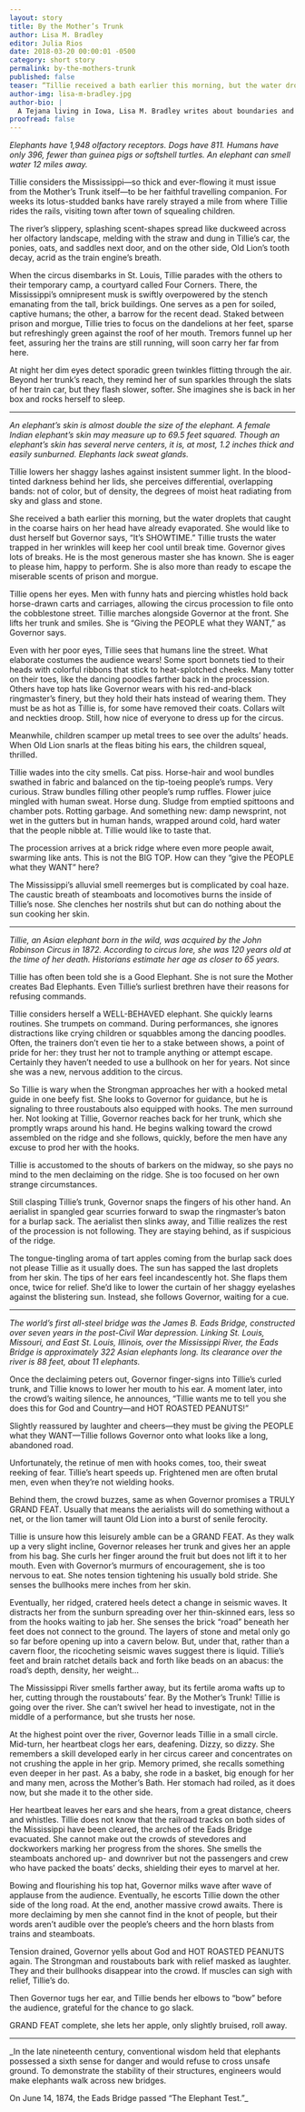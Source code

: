 ```yaml
---
layout: story
title: By the Mother’s Trunk
author: Lisa M. Bradley
editor: Julia Rios
date: 2018-03-20 00:00:01 -0500
category: short story
permalink: by-the-mothers-trunk
published: false
teaser: “Tillie received a bath earlier this morning, but the water droplets that caught in the coarse hairs on her head have already evaporated. She would like to dust herself but Governor says, ‘It’s SHOWTIME.’”
author-img: lisa-m-bradley.jpg
author-bio: |
  A Tejana living in Iowa, Lisa M. Bradley writes about boundaries and those who defy them in works ranging from haiku to novels. Recently her work has appeared in _Uncanny_, _PodCastle_, and _Sunvault: Stories of Solarpunk and Eco-Speculation_. Her first collection is _The Haunted Girl_ (Aqueduct Press). Her first novel, _Exile_, is forthcoming from Rosarium. As [@cafenowhere](https://twitter.com/cafenowhere), she tweets about writing, resistance, art, animals, Latinx issues, immigration, and disability.  
proofread: false
---
```


_Elephants have 1,948 olfactory receptors. Dogs have 811. Humans have only 396, fewer than guinea pigs or softshell turtles. An elephant can smell water 12 miles away._

Tillie considers the Mississippi—so thick and ever-flowing it must issue from the Mother’s Trunk itself—to be her faithful travelling companion. For weeks its lotus-studded banks have rarely strayed a mile from where Tillie rides the rails, visiting town after town of squealing children.The river’s slippery, splashing scent-shapes spread like duckweed across her olfactory landscape, melding with the straw and dung in Tillie’s car, the ponies, oats, and saddles next door, and on the other side, Old Lion’s tooth decay, acrid as the train engine’s breath.When the circus disembarks in St. Louis, Tillie parades with the others to their temporary camp, a courtyard called Four Corners. There, the Mississippi’s omnipresent musk is swiftly overpowered by the stench emanating from the tall, brick buildings. One serves as a pen for soiled, captive humans; the other, a barrow for the recent dead. Staked between prison and morgue, Tillie tries to focus on the dandelions at her feet, sparse but refreshingly green against the roof of her mouth. Tremors funnel up her feet, assuring her the trains are still running, will soon carry her far from here.At night her dim eyes detect sporadic green twinkles flitting through the air. Beyond her trunk’s reach, they remind her of sun sparkles through the slats of her train car, but they flash slower, softer. She imagines she is back in her box and rocks herself to sleep.

----

_An elephant’s skin is almost double the size of the elephant. A female Indian elephant’s skin may measure up to 69.5 feet squared. Though an elephant’s skin has several nerve centers, it is, at most, 1.2 inches thick and easily sunburned. Elephants lack sweat glands._

Tillie lowers her shaggy lashes against insistent summer light. In the blood-tinted darkness behind her lids, she perceives differential, overlapping bands: not of color, but of density, the degrees of moist heat radiating from sky and glass and stone.She received a bath earlier this morning, but the water droplets that caught in the coarse hairs on her head have already evaporated. She would like to dust herself but Governor says, “It’s SHOWTIME.” Tillie trusts the water trapped in her wrinkles will keep her cool until break time. Governor gives lots of breaks. He is the most generous master she has known. She is eager to please him, happy to perform. She is also more than ready to escape the miserable scents of prison and morgue.Tillie opens her eyes. Men with funny hats and piercing whistles hold back horse-drawn carts and carriages, allowing the circus procession to file onto the cobblestone street. Tillie marches alongside Governor at the front. She lifts her trunk and smiles. She is “Giving the PEOPLE what they WANT,” as Governor says.Even with her poor eyes, Tillie sees that humans line the street. What elaborate costumes the audience wears! Some sport bonnets tied to their heads with colorful ribbons that stick to heat-splotched cheeks. Many totter on their toes, like the dancing poodles farther back in the procession. Others have top hats like Governor wears with his red-and-black ringmaster’s finery, but they hold their hats instead of wearing them. They must be as hot as Tillie is, for some have removed their coats. Collars wilt and neckties droop. Still, how nice of everyone to dress up for the circus.

Meanwhile, children scamper up metal trees to see over the adults’ heads. When Old Lion snarls at the fleas biting his ears, the children squeal, thrilled.Tillie wades into the city smells. Cat piss. Horse-hair and wool bundles swathed in fabric and balanced on the tip-toeing people’s rumps. Very curious. Straw bundles filling other people’s rump ruffles. Flower juice mingled with human sweat. Horse dung. Sludge from emptied spittoons and chamber pots. Rotting garbage. And something new: damp newsprint, not wet in the gutters but in human hands, wrapped around cold, hard water that the people nibble at. Tillie would like to taste that.The procession arrives at a brick ridge where even more people await, swarming like ants. This is not the BIG TOP. How can they “give the PEOPLE what they WANT” here?The Mississippi’s alluvial smell reemerges but is complicated by coal haze. The caustic breath of steamboats and locomotives burns the inside of Tillie’s nose. She clenches her nostrils shut but can do nothing about the sun cooking her skin.

----

_Tillie, an Asian elephant born in the wild, was acquired by the John Robinson Circus in 1872. According to circus lore, she was 120 years old at the time of her death. Historians estimate her age as closer to 65 years._

Tillie has often been told she is a Good Elephant. She is not sure the Mother creates Bad Elephants. Even Tillie’s surliest brethren have their reasons for refusing commands.Tillie considers herself a WELL-BEHAVED elephant. She quickly learns routines. She trumpets on command. During performances, she ignores distractions like crying children or squabbles among the dancing poodles. Often, the trainers don’t even tie her to a stake between shows, a point of pride for her: they trust her not to trample anything or attempt escape. Certainly they haven’t needed to use a bullhook on her for years. Not since she was a new, nervous addition to the circus.So Tillie is wary when the Strongman approaches her with a hooked metal guide in one beefy fist. She looks to Governor for guidance, but he is signaling to three roustabouts also equipped with hooks. The men surround her. Not looking at Tillie, Governor reaches back for her trunk, which she promptly wraps around his hand. He begins walking toward the crowd assembled on the ridge and she follows, quickly, before the men have any excuse to prod her with the hooks.Tillie is accustomed to the shouts of barkers on the midway, so she pays no mind to the men declaiming on the ridge. She is too focused on her own strange circumstances.Still clasping Tillie’s trunk, Governor snaps the fingers of his other hand. An aerialist in spangled gear scurries forward to swap the ringmaster’s baton for a burlap sack. The aerialist then slinks away, and Tillie realizes the rest of the procession is not following. They are staying behind, as if suspicious of the ridge.The tongue-tingling aroma of tart apples coming from the burlap sack does not please Tillie as it usually does. The sun has sapped the last droplets from her skin. The tips of her ears feel incandescently hot. She flaps them once, twice for relief. She’d like to lower the curtain of her shaggy eyelashes against the blistering sun. Instead, she follows Governor, waiting for a cue.----

_The world’s first all-steel bridge was the James B. Eads Bridge, constructed over seven years in the post-Civil War depression. Linking St. Louis, Missouri, and East St. Louis, Illinois, over the Mississippi River, the Eads Bridge is approximately 322 Asian elephants long. Its clearance over the river is 88 feet, about 11 elephants._

Once the declaiming peters out, Governor finger-signs into Tillie’s curled trunk, and Tillie knows to lower her mouth to his ear. A moment later, into the crowd’s waiting silence, he announces, “Tillie wants me to tell you she does this for God and Country—and HOT ROASTED PEANUTS!”Slightly reassured by laughter and cheers—they must be giving the PEOPLE what they WANT—Tillie follows Governor onto what looks like a long, abandoned road.Unfortunately, the retinue of men with hooks comes, too, their sweat reeking of fear. Tillie’s heart speeds up. Frightened men are often brutal men, even when they’re not wielding hooks.Behind them, the crowd buzzes, same as when Governor promises a TRULY GRAND FEAT. Usually that means the aerialists will do something without a net, or the lion tamer will taunt Old Lion into a burst of senile ferocity.Tillie is unsure how this leisurely amble can be a GRAND FEAT. As they walk up a very slight incline, Governor releases her trunk and gives her an apple from his bag. She curls her finger around the fruit but does not lift it to her mouth. Even with Governor’s murmurs of encouragement, she is too nervous to eat. She notes tension tightening his usually bold stride. She senses the bullhooks mere inches from her skin.Eventually, her ridged, cratered heels detect a change in seismic waves. It distracts her from the sunburn spreading over her thin-skinned ears, less so from the hooks waiting to jab her. She senses the brick “road” beneath her feet does not connect to the ground. The layers of stone and metal only go so far before opening up into a cavern below. But, under that, rather than a cavern floor, the ricocheting seismic waves suggest there is liquid. Tillie’s feet and brain ratchet details back and forth like beads on an abacus: the road’s depth, density, her weight…The Mississippi River smells farther away, but its fertile aroma wafts up to her, cutting through the roustabouts’ fear. By the Mother’s Trunk! Tillie is going over the river. She can’t swivel her head to investigate, not in the middle of a performance, but she trusts her nose.At the highest point over the river, Governor leads Tillie in a small circle. Mid-turn, her heartbeat clogs her ears, deafening. Dizzy, so dizzy. She remembers a skill developed early in her circus career and concentrates on not crushing the apple in her grip. Memory primed, she recalls something even deeper in her past. As a baby, she rode in a basket, big enough for her and many men, across the Mother’s Bath. Her stomach had roiled, as it does now, but she made it to the other side.Her heartbeat leaves her ears and she hears, from a great distance, cheers and whistles. Tillie does not know that the railroad tracks on both sides of the Mississippi have been cleared, the arches of the Eads Bridge evacuated. She cannot make out the crowds of stevedores and dockworkers marking her progress from the shores. She smells the steamboats anchored up- and downriver but not the passengers and crew who have packed the boats’ decks, shielding their eyes to marvel at her.Bowing and flourishing his top hat, Governor milks wave after wave of applause from the audience. Eventually, he escorts Tillie down the other side of the long road. At the end, another massive crowd awaits. There is more declaiming by men she cannot find in the knot of people, but their words aren’t audible over the people’s cheers and the horn blasts from trains and steamboats.Tension drained, Governor yells about God and HOT ROASTED PEANUTS again. The Strongman and roustabouts bark with relief masked as laughter. They and their bullhooks disappear into the crowd. If muscles can sigh with relief, Tillie’s do.Then Governor tugs her ear, and Tillie bends her elbows to “bow” before the audience, grateful for the chance to go slack.GRAND FEAT complete, she lets her apple, only slightly bruised, roll away.----

_In the late nineteenth century, conventional wisdom held that elephants possessed a sixth sense for danger and would refuse to cross unsafe ground. To demonstrate the stability of their structures, engineers would make elephants walk across new bridges.
On June 14, 1874, the Eads Bridge passed “The Elephant Test.”_
